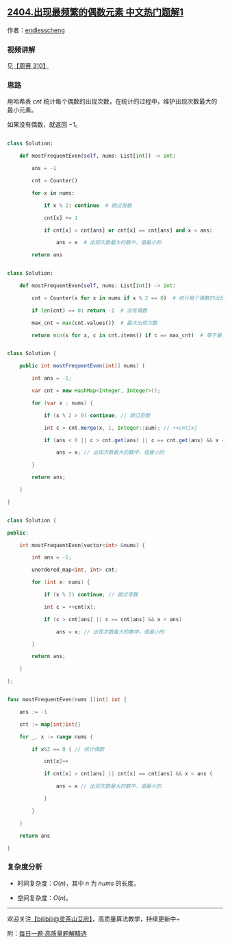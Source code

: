 ## [2404.出现最频繁的偶数元素 中文热门题解1](https://leetcode.cn/problems/most-frequent-even-element/solutions/100000/ha-xi-biao-tong-ji-by-endlesscheng-lfuh)

作者：[endlesscheng](https://leetcode.cn/u/endlesscheng)
### 视频讲解

见[【周赛 310】](https://www.bilibili.com/video/BV1it4y1L7kL)

### 思路

用哈希表 $\textit{cnt}$ 统计每个偶数的出现次数，在统计的过程中，维护出现次数最大的最小元素。

如果没有偶数，就返回 $-1$。

```py [sol1-Python3]
class Solution:
    def mostFrequentEven(self, nums: List[int]) -> int:
        ans = -1
        cnt = Counter()
        for x in nums:
            if x % 2: continue  # 跳过奇数
            cnt[x] += 1
            if cnt[x] > cnt[ans] or cnt[x] == cnt[ans] and x < ans:
                ans = x  # 出现次数最大的数中，值最小的
        return ans
```

```py [sol1-Python3 多次遍历]
class Solution:
    def mostFrequentEven(self, nums: List[int]) -> int:
        cnt = Counter(x for x in nums if x % 2 == 0)  # 统计每个偶数的出现次数
        if len(cnt) == 0: return -1  # 没有偶数
        max_cnt = max(cnt.values())  # 最大出现次数
        return min(x for x, c in cnt.items() if c == max_cnt)  # 等于最大出现次数的最小值
```

```java [sol1-Java]
class Solution {
    public int mostFrequentEven(int[] nums) {
        int ans = -1;
        var cnt = new HashMap<Integer, Integer>();
        for (var x : nums) {
            if (x % 2 > 0) continue; // 跳过奇数
            int c = cnt.merge(x, 1, Integer::sum); // ++cnt[x]
            if (ans < 0 || c > cnt.get(ans) || c == cnt.get(ans) && x < ans)
                ans = x; // 出现次数最大的数中，值最小的
        }
        return ans;
    }
}
```

```cpp [sol1-C++]
class Solution {
public:
    int mostFrequentEven(vector<int> &nums) {
        int ans = -1;
        unordered_map<int, int> cnt;
        for (int x: nums) {
            if (x % 2) continue; // 跳过奇数
            int c = ++cnt[x];
            if (c > cnt[ans] || c == cnt[ans] && x < ans)
                ans = x; // 出现次数最大的数中，值最小的
        }
        return ans;
    }
};
```

```go [sol1-Go]
func mostFrequentEven(nums []int) int {
	ans := -1
	cnt := map[int]int{}
	for _, x := range nums {
		if x%2 == 0 { // 统计偶数
			cnt[x]++
			if cnt[x] > cnt[ans] || cnt[x] == cnt[ans] && x < ans {
				ans = x // 出现次数最大的数中，值最小的
			}
		}
	}
	return ans
}
```

### 复杂度分析

- 时间复杂度：$O(n)$，其中 $n$ 为 $\textit{nums}$ 的长度。
- 空间复杂度：$O(n)$。

---

欢迎关注[【biIibiIi@灵茶山艾府】](https://space.bilibili.com/206214)，高质量算法教学，持续更新中~

附：[每日一题·高质量题解精选](https://github.com/EndlessCheng/codeforces-go/blob/master/leetcode/SOLUTIONS.md)
